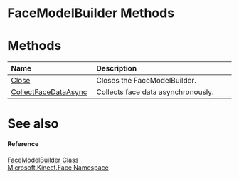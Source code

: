FaceModelBuilder Methods  
========================  

<span id="publicmethodsSection"></span>

Methods  
=======  

<table>
<colgroup>
<col width="30%" />
<col width="60%" />
</colgroup>
<thead>
<tr class="header">
<th align="left">Name</th>
<th align="left">Description</th>
</tr>
</thead>
<tbody>
<tr class="odd">
<td align="left"><a href="Methods/Close_Method.md">Close</a></td>
<td align="left">Closes the FaceModelBuilder.</td>
</tr>
<tr class="even">
<td align="left"><a href="Methods/CollectFaceDataAsync_Method.md">CollectFaceDataAsync</a></td>
<td align="left">Collects face data asynchronously.</td>
</tr>
</tbody>
</table>

<span id="ID4EI"></span>

See also  
========  

<span id="ID4EK"></span>
#### Reference  

[FaceModelBuilder Class](../FaceModelBuilder_Class.md)  
 [Microsoft.Kinect.Face Namespace](../../Kinect.Face.md)  



<!--Please do not edit the data in the comment block below.-->
<!--
TOCTitle : FaceModelBuilder Methods
RLTitle : FaceModelBuilder Methods
KeywordK : FaceModelBuilder class, methods
KeywordA : Methods.T:Microsoft.Kinect.Face.FaceModelBuilder
AssetID : Methods.T:Microsoft.Kinect.Face.FaceModelBuilder
Locale : en-us
CommunityContent : 1
TargetOS : Windows
TopicType : kbSyntax
DocSet : K4Wv2
ProjType : K4Wv2Proj
Technology : Kinect for Windows
Product : Kinect for Windows SDK v2
productversion : 20
-->

